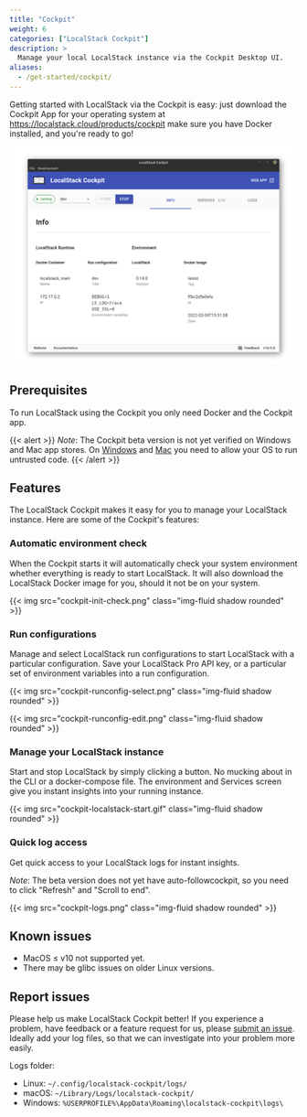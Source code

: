 ```yaml
---
title: "Cockpit"
weight: 6
categories: ["LocalStack Cockpit"]
description: >
  Manage your local LocalStack instance via the Cockpit Desktop UI.
aliases:
  - /get-started/cockpit/
---
```


Getting started with LocalStack via the Cockpit is easy:
just download the Cockpit App for your operating system at
https://localstack.cloud/products/cockpit
make sure you have Docker installed, and you're ready to go!

![Cockpit](cockpit-screenshot.png)

## Prerequisites

To run LocalStack using the Cockpit you only need Docker and the Cockpit app.

{{< alert >}}
*Note*: The Cockpit beta version is not yet verified on Windows and Mac app stores.
On [Windows](https://www.windowscentral.com/how-disable-smartscreen-trusted-app-windows-10) and [Mac](https://support.apple.com/guide/mac-help/open-a-mac-app-from-an-unidentified-developer-mh40616/mac) you need to allow your OS to run untrusted code.
{{< /alert >}}

## Features

The LocalStack Cockpit makes it easy for you to manage your LocalStack instance.
Here are some of the Cockpit's features:

### Automatic environment check

When the Cockpit starts it will automatically check your system environment whether everything is ready to start LocalStack.
It will also download the LocalStack Docker image for you, should it not be on your system.

<p>
{{< img src="cockpit-init-check.png" class="img-fluid shadow rounded" >}}
</p>

### Run configurations

Manage and select LocalStack run configurations to start LocalStack with a particular configuration.
Save your LocalStack Pro API key, or a particular set of environment variables into a run configuration. 

<p>
{{< img src="cockpit-runconfig-select.png" class="img-fluid shadow rounded" >}}
</p>

<p>
{{< img src="cockpit-runconfig-edit.png" class="img-fluid shadow rounded" >}}
</p>

### Manage your LocalStack instance

Start and stop LocalStack by simply clicking a button.
No mucking about in the CLI or a docker-compose file.
The environment and Services screen give you instant insights into your running instance.

<p>
{{< img src="cockpit-localstack-start.gif" class="img-fluid shadow rounded" >}}
</p>

### Quick log access

Get quick access to your LocalStack logs for instant insights.

*Note*: The beta version does not yet have auto-followcockpit, so you need to click "Refresh" and "Scroll to end".

<p>
{{< img src="cockpit-logs.png" class="img-fluid shadow rounded" >}}
</p>

## Known issues

- MacOS ≤ v10 not supported yet.
- There may be glibc issues on older Linux versions.

## Report issues

Please help us make LocalStack Cockpit better!
If you experience a problem, have feedback or a feature request for us, please [submit an issue](https://github.com/localstack/cockpit/issues).
Ideally add your log files, so that we can investigate into your problem more easily.

Logs folder:

- Linux: `~/.config/localstack-cockpit/logs/`
- macOS: `~/Library/Logs/localstack-cockpit/`
- Windows: `%USERPROFILE%\AppData\Roaming\localstack-cockpit\logs\`
